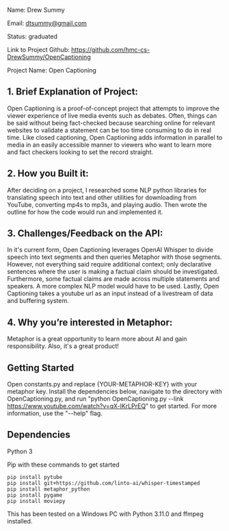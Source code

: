 Name: Drew Summy

Email: dtsummy@gmail.com

Status: graduated

Link to Project Github: https://github.com/hmc-cs-DrewSummy/OpenCaptioning

Project Name: Open Captioning


## 1. Brief Explanation of Project:
Open Captioning is a proof-of-concept project that attempts to improve the viewer experience of live media events such as debates. Often, things can be said without being fact-checked because searching online for relevant websites to validate a statement can be too time consuming to do in real time. Like closed captioning, Open Captioning adds information in parallel to media in an easily accessible manner to viewers who want to learn more and fact checkers looking to set the record straight.

## 2. How you Built it:
After deciding on a project, I researched some NLP python libraries for translating speech into text and other utilities for downloading from YouTube, converting mp4s to mp3s, and playing audio. Then wrote the outline for how the code would run and implemented it.

## 3. Challenges/Feedback on the API: 
In it's current form, Open Captioning leverages OpenAI Whisper to divide speech into text segments and then queries Metaphor with those segments. However, not everything said require additional context; only declarative sentences where the user is making a factual claim should be investigated. Furthermore, some factual claims are made across multiple statements and speakers. A more complex NLP model would have to be used. Lastly, Open Captioning takes a youtube url as an input instead of a livestream of data and buffering system.

## 4. Why you’re interested in Metaphor:
Metaphor is a great opportunity to learn more about AI and gain responsibility. Also, it's a great product!

## Getting Started
Open constants.py and replace {YOUR-METAPHOR-KEY} with your metaphor key. Install the dependencies below, navigate to the directory with OpenCaptioning.py, and run "python OpenCaptioning.py --link https://www.youtube.com/watch?v=qX-lKrLPrEQ" to get started. For more information, use the "--help" flag.

## Dependencies
Python 3

Pip with these commands to get started

    pip install pytube
    pip install git+https://github.com/linto-ai/whisper-timestamped
    pip install metaphor_python
    pip install pygame
    pip install moviepy
    
This has been tested on a Windows PC with Python 3.11.0 and ffmpeg installed.
